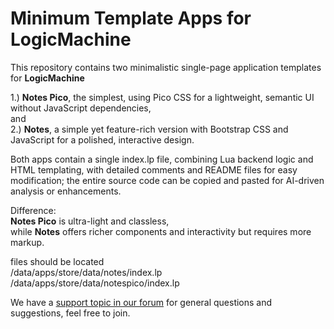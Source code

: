 # Minimum Template Apps for LogicMachine

This repository contains two minimalistic single-page application templates for **LogicMachine** <br>

1.) **Notes Pico**, the simplest, using Pico CSS for a lightweight, semantic UI without JavaScript dependencies, <br>
and <br>
2.) **Notes**, a simple yet feature-rich version with Bootstrap CSS and JavaScript for a polished, interactive design.

Both apps contain a single index.lp file, combining Lua backend 
logic and HTML templating, with detailed comments and README files 
for easy modification; the entire source code can be copied and 
pasted for AI-driven analysis or enhancements.

Difference: <br>
**Notes Pico** is ultra-light and classless, <br>
while **Notes** offers richer components and interactivity
but requires more markup.

files should be located <br>
/data/apps/store/data/notes/index.lp <br>
/data/apps/store/data/notespico/index.lp <br>

We have a [support topic in our forum](https://forum.logicmachine.net/showthread.php?tid=85) for general questions and suggestions, feel free to join.